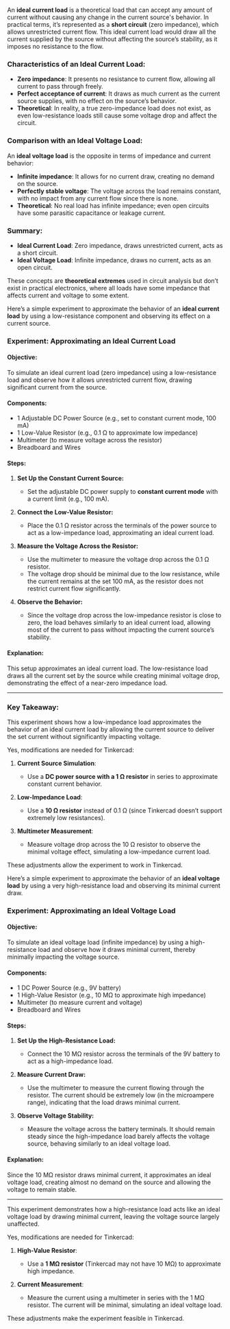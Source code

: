 An **ideal current load** is a theoretical load that can accept any amount of current without causing any change in the current source's behavior. In practical terms, it’s represented as a **short circuit** (zero impedance), which allows unrestricted current flow. This ideal current load would draw all the current supplied by the source without affecting the source’s stability, as it imposes no resistance to the flow.

### Characteristics of an Ideal Current Load:
- **Zero impedance**: It presents no resistance to current flow, allowing all current to pass through freely.
- **Perfect acceptance of current**: It draws as much current as the current source supplies, with no effect on the source’s behavior.
- **Theoretical**: In reality, a true zero-impedance load does not exist, as even low-resistance loads still cause some voltage drop and affect the circuit.

### Comparison with an Ideal Voltage Load:
An **ideal voltage load** is the opposite in terms of impedance and current behavior:
- **Infinite impedance**: It allows for no current draw, creating no demand on the source.
- **Perfectly stable voltage**: The voltage across the load remains constant, with no impact from any current flow since there is none.
- **Theoretical**: No real load has infinite impedance; even open circuits have some parasitic capacitance or leakage current.

### Summary:
- **Ideal Current Load**: Zero impedance, draws unrestricted current, acts as a short circuit.
- **Ideal Voltage Load**: Infinite impedance, draws no current, acts as an open circuit.

These concepts are **theoretical extremes** used in circuit analysis but don’t exist in practical electronics, where all loads have some impedance that affects current and voltage to some extent.

Here’s a simple experiment to approximate the behavior of an **ideal current load** by using a low-resistance component and observing its effect on a current source.

### Experiment: Approximating an Ideal Current Load

#### Objective:
To simulate an ideal current load (zero impedance) using a low-resistance load and observe how it allows unrestricted current flow, drawing significant current from the source.

#### Components:
- 1 Adjustable DC Power Source (e.g., set to constant current mode, 100 mA)
- 1 Low-Value Resistor (e.g., 0.1 Ω to approximate low impedance)
- Multimeter (to measure voltage across the resistor)
- Breadboard and Wires

#### Steps:
1. **Set Up the Constant Current Source:**
   - Set the adjustable DC power supply to **constant current mode** with a current limit (e.g., 100 mA).

2. **Connect the Low-Value Resistor:**
   - Place the 0.1 Ω resistor across the terminals of the power source to act as a low-impedance load, approximating an ideal current load.

3. **Measure the Voltage Across the Resistor:**
   - Use the multimeter to measure the voltage drop across the 0.1 Ω resistor.
   - The voltage drop should be minimal due to the low resistance, while the current remains at the set 100 mA, as the resistor does not restrict current flow significantly.

4. **Observe the Behavior:**
   - Since the voltage drop across the low-impedance resistor is close to zero, the load behaves similarly to an ideal current load, allowing most of the current to pass without impacting the current source’s stability.

#### Explanation:
This setup approximates an ideal current load. The low-resistance load draws all the current set by the source while creating minimal voltage drop, demonstrating the effect of a near-zero impedance load.

---

### Key Takeaway:
This experiment shows how a low-impedance load approximates the behavior of an ideal current load by allowing the current source to deliver the set current without significantly impacting voltage.

Yes, modifications are needed for Tinkercad:

1. **Current Source Simulation**:
   - Use a **DC power source with a 1 Ω resistor** in series to approximate constant current behavior.

2. **Low-Impedance Load**:
   - Use a **10 Ω resistor** instead of 0.1 Ω (since Tinkercad doesn’t support extremely low resistances).

3. **Multimeter Measurement**:
   - Measure voltage drop across the 10 Ω resistor to observe the minimal voltage effect, simulating a low-impedance current load.

These adjustments allow the experiment to work in Tinkercad.

Here’s a simple experiment to approximate the behavior of an **ideal voltage load** by using a very high-resistance load and observing its minimal current draw.

### Experiment: Approximating an Ideal Voltage Load

#### Objective:
To simulate an ideal voltage load (infinite impedance) by using a high-resistance load and observe how it draws minimal current, thereby minimally impacting the voltage source.

#### Components:
- 1 DC Power Source (e.g., 9V battery)
- 1 High-Value Resistor (e.g., 10 MΩ to approximate high impedance)
- Multimeter (to measure current and voltage)
- Breadboard and Wires

#### Steps:
1. **Set Up the High-Resistance Load:**
   - Connect the 10 MΩ resistor across the terminals of the 9V battery to act as a high-impedance load.

2. **Measure Current Draw:**
   - Use the multimeter to measure the current flowing through the resistor. The current should be extremely low (in the microampere range), indicating that the load draws minimal current.

3. **Observe Voltage Stability:**
   - Measure the voltage across the battery terminals. It should remain steady since the high-impedance load barely affects the voltage source, behaving similarly to an ideal voltage load.

#### Explanation:
Since the 10 MΩ resistor draws minimal current, it approximates an ideal voltage load, creating almost no demand on the source and allowing the voltage to remain stable.

---

This experiment demonstrates how a high-resistance load acts like an ideal voltage load by drawing minimal current, leaving the voltage source largely unaffected.

Yes, modifications are needed for Tinkercad:

1. **High-Value Resistor**:
   - Use a **1 MΩ resistor** (Tinkercad may not have 10 MΩ) to approximate high impedance.

2. **Current Measurement**:
   - Measure the current using a multimeter in series with the 1 MΩ resistor. The current will be minimal, simulating an ideal voltage load.

These adjustments make the experiment feasible in Tinkercad.

